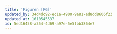 ```yaml
---
title: 'Figuren [FG]'
updated_by: 34d4dc92-ec1a-4900-9a81-ed8dd8606f23
updated_at: 1610545537
id: 5ed16458-a354-4d69-a97e-5e5fbb3864e7
---
```

